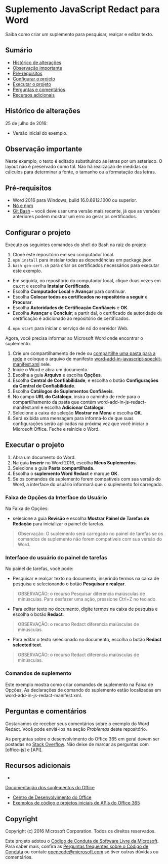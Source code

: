 # <a name="word--javascript-redact-add-in"></a>Suplemento JavaScript Redact para Word

Saiba como criar um suplemento para pesquisar, realçar e editar texto.    

## <a name="table-of-contents"></a>Sumário
* [Histórico de alterações](#change-history)
* [Observação importante](#important-note)
* [Pré-requisitos](#prerequisites)
* [Configurar o projeto](#configure-the-project)
* [Executar o projeto](#run-the-project)
* [Perguntas e comentários](#questions-and-comments)
* [Recursos adicionais](#additional-resources)

## <a name="change-history"></a>Histórico de alterações

25 de julho de 2016:
* Versão inicial do exemplo.

## <a name="important-note"></a>Observação importante

Neste exemplo, o texto é editado substituindo as letras por um asterisco. O layout não é preservado como tal. Não há realização de medidas ou cálculos para determinar a fonte, o tamanho ou a formatação das letras.

## <a name="prerequisites"></a>Pré-requisitos

* Word 2016 para Windows, build 16.0.6912.1000 ou superior.
* [Nó e npm](https://nodejs.org/en/)
* [Git Bash](https://git-scm.com/downloads) – você deve usar uma versão mais recente, já que as versões anteriores podem mostrar um erro ao gerar os certificados.

## <a name="configure-the-project"></a>Configurar o projeto

Execute os seguintes comandos do shell do Bash na raiz do projeto:

1. Clone este repositório em seu computador local.
2. ```npm install``` para instalar todas as dependências em package.json.
3. ```bash gen-cert.sh``` para criar os certificados necessários para executar este exemplo. 
* Em seguida, no repositório do computador local, clique duas vezes em ca.crt e escolha **Instalar Certificado**. 
* Escolha **Computador Local** e **Avançar** para continuar. 
* Escolha **Colocar todos os certificados no repositório a seguir** e **Procurar**.  
* Escolha **Autoridades de Certificação Confiáveis** e **OK**. 
* Escolha **Avançar** e **Concluir**; a partir daí, o certificado de autoridade de certificação é adicionado ao repositório de certificados.
4. ```npm start``` para iniciar o serviço de nó do servidor Web.

Agora, você precisa informar ao Microsoft Word onde encontrar o suplemento.

1. Crie um compartilhamento de rede ou [compartilhe uma pasta para a rede](https://technet.microsoft.com/en-us/library/cc770880.aspx) e coloque o arquivo de manifesto [word-add-in-javascript-speckit-manifest.xml](word-add-in-javascript-speckit-manifest.xml) nele.
3. Inicie o Word e abra um documento.
4. Escolha a guia **Arquivo** e escolha **Opções**.
5. Escolha **Central de Confiabilidade**, e escolha o botão **Configurações da Central de Confiabilidade**.
6. Escolha **Catálogos de Suplementos Confiáveis**.
7. No campo **URL do Catálogo**, insira o caminho de rede para o compartilhamento da pasta que contém word-add-in-js-redact-manifest.xml e escolha **Adicionar Catálogo**.
8. Selecione a caixa de seleção **Mostrar no Menu** e escolha **OK**.
9. Será exibida uma mensagem para informá-lo de que suas configurações serão aplicadas na próxima vez que você iniciar o Microsoft Office. Feche e reinicie o Word.

## <a name="run-the-project"></a>Executar o projeto

1. Abra um documento do Word.
2. Na guia **Inserir** no Word 2016, escolha **Meus Suplementos**.
3. Selecione a guia **Pasta compartilhada**.
4. Escolha o **suplemento Word Redact** e marque **OK**.
5. Se os comandos de suplemento forem compatíveis com sua versão do Word, a interface do usuário informará que o suplemento foi carregado.

### <a name="ribbon-ui"></a>Faixa de Opções da Interface do Usuário

Na Faixa de Opções:
* selecione a guia **Revisão** e escolha **Mostrar Painel de Tarefas de Redação** para inicializar o painel de tarefas.

 > Observação: O suplemento será carregado no painel de tarefas se os comandos de suplemento não forem compatíveis com sua versão do Word.

### <a name="task-pane-ui"></a>Interface do usuário do painel de tarefas

No painel de tarefas, você pode:
* Pesquisar e realçar texto no documento, inserindo termos na caixa de pesquisa e selecionando o botão **Pesquisar e realçar**.
  
> OBSERVAÇÃO:  o recurso Pesquisar diferencia maiúsculas de minúsculas.  Para desfazer uma ação, pressione Ctrl+Z no teclado.

* Para editar texto no documento, digite termos na caixa de pesquisa e escolha o botão **Redact**.
  
> OBSERVAÇÃO:  o recurso Redact diferencia maiúsculas de minúsculas.   

* Para editar o texto selecionado no documento, escolha o botão **Redact selected text**.
  
> OBSERVAÇÃO:  o recurso Redact diferencia maiúsculas de minúsculas.       
  
### <a name="add-in-commands"></a>Comandos de suplemento

Este exemplo mostra como criar comandos de suplemento na Faixa de Opções. As declarações de comando do suplemento estão localizadas em word-add-in-js-redact-manifest.xml. 

## <a name="questions-and-comments"></a>Perguntas e comentários

Gostaríamos de receber seus comentários sobre o exemplo do Word Redact. Você pode enviá-los na seção *Problemas* deste repositório.

As perguntas sobre o desenvolvimento do Office 365 em geral devem ser postadas no [Stack Overflow](http://stackoverflow.com/questions/tagged/office-js+API). Não deixe de marcar as perguntas com [office-js] e [API].

## <a name="additional-resources"></a>Recursos adicionais

* 

  [Documentação dos suplementos do Office](https://msdn.microsoft.com/en-us/library/office/jj220060.aspx)
* [Centro de Desenvolvimento do Office](http://dev.office.com/)
* [Exemplos de código e projetos iniciais de APIs do Office 365](http://msdn.microsoft.com/en-us/office/office365/howto/starter-projects-and-code-samples)

## <a name="copyright"></a>Copyright
Copyright (c) 2016 Microsoft Corporation. Todos os direitos reservados.



Este projeto adotou o [Código de Conduta de Software Livre da Microsoft](https://opensource.microsoft.com/codeofconduct/). Para saber mais, confira as [Perguntas frequentes sobre o Código de Conduta](https://opensource.microsoft.com/codeofconduct/faq/) ou contate [opencode@microsoft.com](mailto:opencode@microsoft.com) se tiver outras dúvidas ou comentários.
